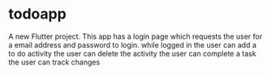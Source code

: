 # todoapp

A new Flutter project.
This app has a login page which requests the user for a email address and password to login.
while logged in the user can add a to do activity
the user can delete the activity
the user can complete a task
the user can track changes 
